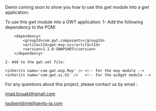 

Demo coming soon to show you how to use this gwt module into a gwt application: 




To use this gwt module into a GWT application:
	1- Add the following dependency to the POM:
		
		<dependency>
			<groupId>com.gwt.composants</groupId>
			<artifactId>gwt-mvp-ui</artifactId>
			<version>1.1.0-SNAPSHOT</version>
		</dependency>

	2- Add to the gwt.xml file:

	<inherits name='com.gwt.mvp.Mvp' /> <!-- For the mvp module -->
	<inherits name='com.gwt.ui.Ui' />   <!-- For the widget module -->


For any questions about this project, please contact us by email :

imad.bouakl@gmail.com

jguibert@intelligents-ia.com
